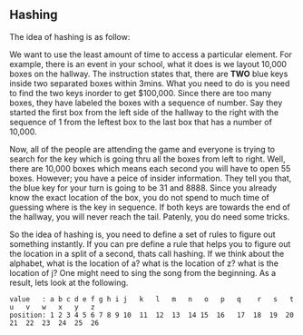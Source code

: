 ## Hashing

The idea of hashing is as follow: 

We want to use the least amount of time to access a particular element. For example, there is an event in your school, what it does is we layout 10,000 boxes on the hallway. The instruction states that, there are **TWO** blue keys inside two separated boxes within 3mins. What you need to do is you need to
find the two keys inorder to get \$100,000. Since there are too many boxes, they have labeled the boxes with a sequence of number. Say they started the first box from the left side of the hallway to the right with the sequence of 1 from the leftest box to the last box that has a number of 10,000.

Now, all of the people are attending the game and everyone is trying to search for the key which is going thru all the boxes from left to right. Well, there are 10,000 boxes which means each second you will have to open 55 boxes. However; you have a peice of insider information. They tell you
that, the blue key for your turn is going to be 31 and 8888. Since you already know the exact location of the box, you do not spend to much time of guessing where is the key in sequence. If both keys are towards the end of the hallway, you will never reach the tail. Patenly, you do need some
tricks. 

So the idea of hashing is, you need to define a set of rules to figure out something instantly. If you can pre define a rule that helps you to figure out the location in a split of a second, thats call hashing. If we think about the alphabet, what is the location of a? what is the location of z?
what is the location of j? One might need to sing the song from the beginning. As a result, lets look at the following.
```
value	: a b c d e f g h i j	k   l	m	n	o	p	q	 r	 s	 t	 u	 v	 w	 x	 y	 z
position: 1 2 3 4 5 6 7 8 9 10	11  12  13  14 15  16	17	18	19	20	21	22	23	24	25	26
```

